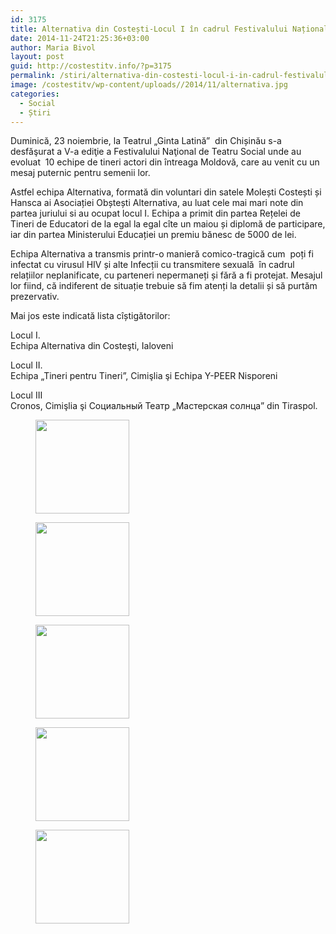```yaml
---
id: 3175
title: Alternativa din Costești-Locul I în cadrul Festivalului Național de Teatru Social
date: 2014-11-24T21:25:36+03:00
author: Maria Bivol
layout: post
guid: http://costestitv.info/?p=3175
permalink: /stiri/alternativa-din-costesti-locul-i-in-cadrul-festivalului-national-de-teatru-social/
image: /costestitv/wp-content/uploads//2014/11/alternativa.jpg
categories:
  - Social
  - Știri
---
```

Duminică, 23 noiembrie, la Teatrul &#8222;Ginta Latină&#8221;  din Chișinău s-a desfăşurat a V-a ediţie a Festivalului Naţional de Teatru Social unde au evoluat  10 echipe de tineri actori din întreaga Moldovă, care au venit cu un mesaj puternic pentru semenii lor.

Astfel echipa Alternativa, formată din voluntari din satele Molești Costești și Hansca ai Asociației Obștești Alternativa, au luat cele mai mari note din partea juriului si au ocupat locul I. Echipa a primit din partea Rețelei de Tineri de Educatori de la egal la egal cîte un maiou și diplomă de participare, iar din partea Ministerului Educației un premiu bănesc de 5000 de lei.

Echipa Alternativa a transmis printr-o manieră comico-tragică cum  poți fi infectat cu virusul HIV și alte Infecții cu transmitere sexuală  în cadrul relațiilor neplanificate, cu parteneri nepermaneți și fără a fi protejat. Mesajul lor fiind, că indiferent de situație trebuie să fim atenți la detalii și să purtăm prezervativ.

Mai jos este indicată lista cîștigătorilor:

Locul I.  
Echipa Alternativa din Costeşti, Ialoveni

Locul II.  
Echipa &#8222;Tineri pentru Tineri&#8221;, Cimişlia şi Echipa Y-PEER Nisporeni

Locul III  
Cronos, Cimişlia şi Социальный Театр &#8222;Мастерская солнца&#8221; din Tiraspol.

<div id='gallery-17' class='gallery galleryid-3175 gallery-columns-3 gallery-size-thumbnail'>
  <figure class='gallery-item'> 
  
  <div class='gallery-icon portrait'>
    <a href='/costestitv/stiri/alternativa-din-costesti-locul-i-in-cadrul-festivalului-national-de-teatru-social/attachment/10639553_761640640557007_4626851964566034823_n/'><img width="150" height="150" src="/costestitv/wp-content/uploads//2014/11/10639553_761640640557007_4626851964566034823_n-150x150.jpg" class="attachment-thumbnail size-thumbnail" alt="" /></a>
  </div></figure><figure class='gallery-item'> 
  
  <div class='gallery-icon landscape'>
    <a href='/costestitv/stiri/alternativa-din-costesti-locul-i-in-cadrul-festivalului-national-de-teatru-social/attachment/al1/'><img width="150" height="150" src="/costestitv/wp-content/uploads//2014/11/al1-150x150.jpg" class="attachment-thumbnail size-thumbnail" alt="" /></a>
  </div></figure><figure class='gallery-item'> 
  
  <div class='gallery-icon landscape'>
    <a href='/costestitv/stiri/alternativa-din-costesti-locul-i-in-cadrul-festivalului-national-de-teatru-social/attachment/al2/'><img width="150" height="150" src="/costestitv/wp-content/uploads//2014/11/al2-150x150.jpg" class="attachment-thumbnail size-thumbnail" alt="" /></a>
  </div></figure><figure class='gallery-item'> 
  
  <div class='gallery-icon landscape'>
    <a href='/costestitv/stiri/alternativa-din-costesti-locul-i-in-cadrul-festivalului-national-de-teatru-social/attachment/alternaiva1/'><img width="150" height="150" src="/costestitv/wp-content/uploads//2014/11/alternaiva1-150x150.jpg" class="attachment-thumbnail size-thumbnail" alt="" /></a>
  </div></figure><figure class='gallery-item'> 
  
  <div class='gallery-icon landscape'>
    <a href='/costestitv/stiri/alternativa-din-costesti-locul-i-in-cadrul-festivalului-national-de-teatru-social/attachment/echipa-noastra/'><img width="150" height="150" src="/costestitv/wp-content/uploads//2014/11/echipa-noastra-150x150.jpg" class="attachment-thumbnail size-thumbnail" alt="" /></a>
  </div></figure>
</div>